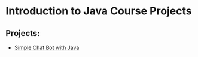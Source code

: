 # Introduction to Java Course Projects

## Projects:

- [Simple Chat Bot with Java](https://github.com/psantos10/hyperskill-introduction-to-java-projects/tree/main/bot)
